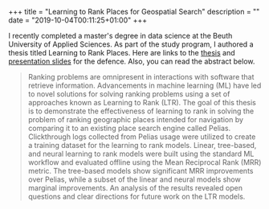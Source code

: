 +++
title = "Learning to Rank Places for Geospatial Search"
description = ""
date = "2019-10-04T00:11:25+01:00"
+++

I recently completed a master's degree in data science at the Beuth University of Applied Sciences. As part of the study program, I authored a thesis titled Learning to Rank Places. Here are links to the [thesis](https://rawgit.com/shuaibiyy/shuaib.me/master/themes/hugo-cactus-theme/files/Thesis.pdf) and [presentation slides](https://rawgit.com/shuaibiyy/shuaib.me/master/themes/hugo-cactus-theme/files/Learning_to_Rank_Places_Slides.pdf) for the defence. Also, you can read the abstract below.

> Ranking problems are omnipresent in interactions with software that retrieve information. Advancements in machine learning (ML) have led to novel solutions for solving ranking problems using a set of approaches known as Learning to Rank (LTR). The goal of this thesis is to demonstrate the effectiveness of learning to rank in solving the problem of ranking geographic places intended for navigation by comparing it to an existing place search engine called Pelias. Clickthrough logs collected from Pelias usage were utilized to create a training dataset for the learning to rank models. Linear, tree-based, and neural learning to rank models were built using the standard ML workflow and evaluated offline using the Mean Reciprocal Rank (MRR) metric. The tree-based models show significant MRR improvements over Pelias, while a subset of the linear and neural models show marginal improvements. An analysis of the results revealed open questions and clear directions for future work on the LTR models.
